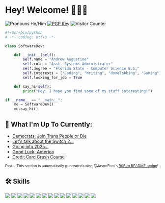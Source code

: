 # Hey! Welcome! 👋👨‍💻

<p>
    <img src="https://img.shields.io/badge/Pronouns-He%2FHim-9cf" alt="Pronouns He/Him">
    <a href="https://keys.openpgp.org/search?q=me@azureagst.dev"><img src="https://img.shields.io/badge/PGP-A8F309DD68650E6D-lightgrey" alt="PGP Key"></a>
    <img src="https://komarev.com/ghpvc/?username=Azure-Agst" alt="Visitor Counter">
</p>

```py
#!/usr/bin/python
# -*- coding: utf-8 -*-

class SoftwareDev:

    def __init__(self):
        self.name = "Andrew Augustine"
        self.role = "Asst. Systems Administrator"
        self.degree = "Florida State - Computer Science B.S."
        self.interests = ["Coding", "Writing", "Homelabbing", "Gaming"]
        self.looking_for_job = True

    def say_hi(self):
        print("Hey! I hope you find some of my stuff interesting!")

if __name__ == "__main__":
    me = SoftwareDev()
    me.say_hi()
```

## 📝 What I'm Up To Currently:

<!--START_SECTION:feed-->
* [Democrats: Join Trans People or Die](https:&#x2F;&#x2F;posts.azureagst.dev&#x2F;democrats-join-or-die&#x2F;)
* [Let&#39;s talk about the Switch 2...](https:&#x2F;&#x2F;posts.azureagst.dev&#x2F;lets-talk-about-the-switch-2&#x2F;)
* [Going into 2025...](https:&#x2F;&#x2F;posts.azureagst.dev&#x2F;year-in-review-2024&#x2F;)
* [Good Luck, America](https:&#x2F;&#x2F;posts.azureagst.dev&#x2F;good-luck-america&#x2F;)
* [Credit Card Crash Course](https:&#x2F;&#x2F;posts.azureagst.dev&#x2F;credit-card-crash-course&#x2F;)
<!--END_SECTION:feed-->

<sup>Psst... This section is automatically generated using @JasonEtco's [RSS to README action](https://github.com/JasonEtco/rss-to-readme)!</sup>

## 🛠 Skills

![](https://img.shields.io/badge/OS-Win10_w/_WSL-informational?style=flat&logo=windowsterminal&logoColor=white&color=6aa6f8)
![](https://img.shields.io/badge/Code-C++-informational?style=flat&logo=cplusplus&logoColor=white&color=6aa6f8)
![](https://img.shields.io/badge/Code-C%23-informational?style=flat&logo=csharp&logoColor=white&color=6aa6f8)
![](https://img.shields.io/badge/Code-Python-informational?style=flat&logo=python&logoColor=white&color=6aa6f8)
![](https://img.shields.io/badge/Code-JavaScript-informational?style=flat&logo=javascript&logoColor=white&color=6aa6f8)
![](https://img.shields.io/badge/Code-Rust-informational?style=flat&logo=rust&logoColor=white&color=6aa6f8)
![](https://img.shields.io/badge/Database-MongoDB-informational?style=flat&logo=mongodb&logoColor=white&color=6aa6f8)
![](https://img.shields.io/badge/Database-Sqlite3-informational?style=flat&logo=sqlite&logoColor=white&color=6aa6f8)
![](https://img.shields.io/badge/Database-MySQL-informational?style=flat&logo=mysql&logoColor=white&color=6aa6f8)
![](https://img.shields.io/badge/Tools-DigitalOcean-informational?style=flat&logo=digitalocean&logoColor=white&color=6aa6f8)
![](https://img.shields.io/badge/Tools-AWS-informational?style=flat&logo=amazonaws&logoColor=white&color=6aa6f8)
![](https://img.shields.io/badge/Tools-Docker-informational?style=flat&logo=docker&logoColor=white&color=6aa6f8)
![](https://img.shields.io/badge/Tools-K3S-informational?style=flat&logo=k3s&logoColor=white&color=6aa6f8)
![](https://img.shields.io/badge/Tools-DSM_7-informational?style=flat&logo=synology&logoColor=white&color=6aa6f8)
![](https://img.shields.io/badge/Tools-Github_Actions-informational?style=flat&logo=githubactions&logoColor=white&color=6aa6f8)
